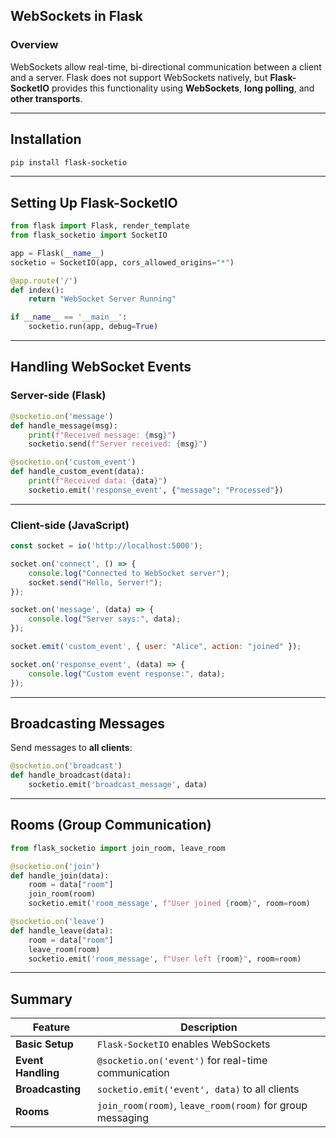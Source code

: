 ## WebSockets in Flask  

### Overview  
WebSockets allow real-time, bi-directional communication between a client and a server. Flask does not support WebSockets natively, but **Flask-SocketIO** provides this functionality using **WebSockets**, **long polling**, and **other transports**.

---

## Installation  
```sh
pip install flask-socketio
```

---

## Setting Up Flask-SocketIO  
```python
from flask import Flask, render_template
from flask_socketio import SocketIO

app = Flask(__name__)
socketio = SocketIO(app, cors_allowed_origins="*")

@app.route('/')
def index():
    return "WebSocket Server Running"

if __name__ == '__main__':
    socketio.run(app, debug=True)
```

---

## Handling WebSocket Events  

### Server-side (Flask)  
```python
@socketio.on('message')
def handle_message(msg):
    print(f"Received message: {msg}")
    socketio.send(f"Server received: {msg}")

@socketio.on('custom_event')
def handle_custom_event(data):
    print(f"Received data: {data}")
    socketio.emit('response_event', {"message": "Processed"})
```

---

### Client-side (JavaScript)  
```javascript
const socket = io('http://localhost:5000');

socket.on('connect', () => {
    console.log("Connected to WebSocket server");
    socket.send("Hello, Server!");
});

socket.on('message', (data) => {
    console.log("Server says:", data);
});

socket.emit('custom_event', { user: "Alice", action: "joined" });

socket.on('response_event', (data) => {
    console.log("Custom event response:", data);
});
```

---

## Broadcasting Messages  
Send messages to **all clients**:  
```python
@socketio.on('broadcast')
def handle_broadcast(data):
    socketio.emit('broadcast_message', data)
```

---

## Rooms (Group Communication)  
```python
from flask_socketio import join_room, leave_room

@socketio.on('join')
def handle_join(data):
    room = data["room"]
    join_room(room)
    socketio.emit('room_message', f"User joined {room}", room=room)

@socketio.on('leave')
def handle_leave(data):
    room = data["room"]
    leave_room(room)
    socketio.emit('room_message', f"User left {room}", room=room)
```

---

## Summary  

| Feature | Description |
|---------|------------|
| **Basic Setup** | `Flask-SocketIO` enables WebSockets |
| **Event Handling** | `@socketio.on('event')` for real-time communication |
| **Broadcasting** | `socketio.emit('event', data)` to all clients |
| **Rooms** | `join_room(room)`, `leave_room(room)` for group messaging |
